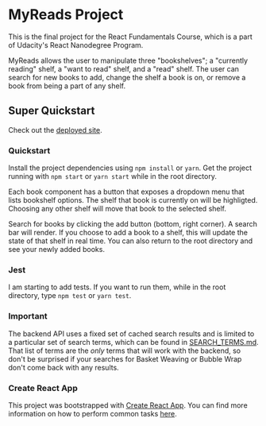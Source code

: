 # MyReads Project

This is the final project for the React Fundamentals Course, which is a part of Udacity's React Nanodegree Program.

MyReads allows the user to manipulate three "bookshelves"; a "currently reading" shelf, a "want to read" shelf, and a "read" shelf. The user can search for new books to add, change the shelf a book is on, or remove a book from being a part of any shelf.

## Super Quickstart

Check out the <a href="https://clooker.github.io/my-reads/">deployed site</a>.

### Quickstart

Install the project dependencies using `npm install` or `yarn`.
Get the project running with `npm start` or `yarn start` while in the root directory.

Each book component has a button that exposes a dropdown menu that lists bookshelf options. The shelf that book is currently on will be highligted. Choosing any other shelf will move that book to the selected shelf.

Search for books by clicking the add button (bottom, right corner). A search bar will render. If you choose to add a book to a shelf, this will update the state of that shelf in real time. You can also return to the root directory and see your newly added books.

### Jest

I am starting to add tests. If you want to run them, while in the root directory, type `npm test` or `yarn test`.

### Important

The backend API uses a fixed set of cached search results and is limited to a particular set of search terms, which can be found in [SEARCH_TERMS.md](SEARCH_TERMS.md). That list of terms are the _only_ terms that will work with the backend, so don't be surprised if your searches for Basket Weaving or Bubble Wrap don't come back with any results.

### Create React App

This project was bootstrapped with [Create React App](https://github.com/facebookincubator/create-react-app). You can find more information on how to perform common tasks [here](https://github.com/facebookincubator/create-react-app/blob/master/packages/react-scripts/template/README.md).

